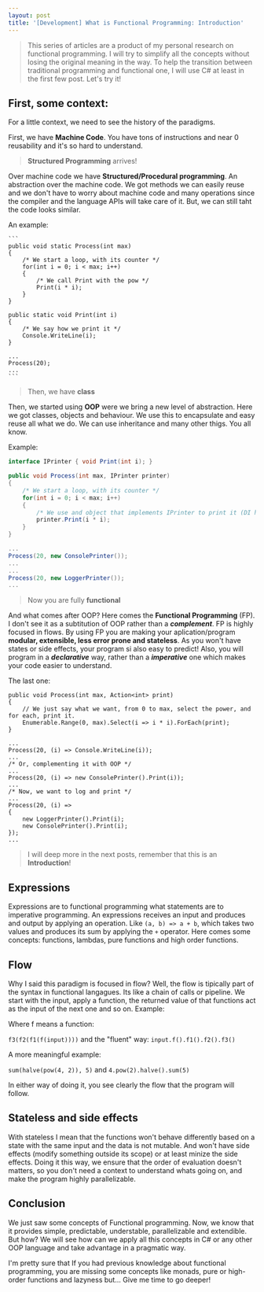 ```yaml
---
layout: post
title: '[Development] What is Functional Programming: Introduction'
---
```


> This series of articles are a product of my personal research on functional programming. 
I will try to simplify all the concepts without losing the original meaning in the way.
To help the transition between traditional programming and functional one, I will use C# at least
in the first few post.
Let's try it!

<!--more-->

## First, some context:

For a little context, we need to see the history of the paradigms. 

First, we have **Machine Code**. You have tons of instructions and near 0 reusability
and it's so hard to understand.

> **Structured Programming** arrives!

Over machine code we have **Structured/Procedural programming**. An abstraction
over the machine code. We got methods we can easily reuse and we
don't have to worry about machine code and many operations since the compiler
and the language APIs will take care of it. But, we can still taht the code looks similar.

An example:

    ```
    public void static Process(int max)
    {
        /* We start a loop, with its counter */
        for(int i = 0; i < max; i++)
        {
            /* We call Print with the pow */
            Print(i * i);
        }
    }

    public static void Print(int i)
    {
        /* We say how we print it */
        Console.WriteLine(i);
    }

    ...
    Process(20);
    ...
    ```

> Then, we have **class**

Then, we started using **OOP** were we bring a new level of abstraction. Here we got classes,
objects and behaviour. We use this to encapsulate and easy reuse all what we do. We can use inheritance
and many other thigs. You all know.

Example:

```csharp
interface IPrinter { void Print(int i); }

public void Process(int max, IPrinter printer)
{
    /* We start a loop, with its counter */
    for(int i = 0; i < max; i++)
    {
        /* We use and object that implements IPrinter to print it (DI here) */
        printer.Print(i * i);
    }
}

...
Process(20, new ConsolePrinter());
...
...
Process(20, new LoggerPrinter());
...
```

> Now you are fully **functional**

And what comes after OOP? Here comes the **Functional Programming** (FP). I don't see it as a
subtitution of OOP rather than a _**complement**_. FP is highly focused
in flows. By using FP you are making your aplication/program **modular, extensible, less error prone
and stateless**. As you won't have states or side effects, your program si also easy to predict!
Also, you will program in a _**declarative**_ way, rather than a _**imperative**_ one which makes your 
code easier to understand.

The last one:

    public void Process(int max, Action<int> print)
    {
        // We just say what we want, from 0 to max, select the power, and for each, print it.
        Enumerable.Range(0, max).Select(i => i * i).ForEach(print);
    }

    ...
    Process(20, (i) => Console.WriteLine(i));
    ...
    /* Or, complementing it with OOP */
    ...
    Process(20, (i) => new ConsolePrinter().Print(i));
    ...
    /* Now, we want to log and print */ 
    ...
    Process(20, (i) => 
    { 
        new LoggerPrinter().Print(i);
        new ConsolePrinter().Print(i);
    });
    ...  

> I will deep more in the next posts, remember that this is an **Introduction**!

## Expressions

Expressions are to functional programming what statements are to imperative programming.
An expressions receives an input and produces and output by applying an operation.
Like ``(a, b) => a + b``, which takes two values and produces its sum by applying the
``+`` operator. Here comes some concepts: functions, lambdas, pure functions and 
high order functions.

## Flow

Why I said this paradigm is focused in flow? Well, the flow is tipically part
of the syntax in functional langagues. Its like a chain of calls or pipeline. We start 
with the input, apply a function, the returned value of that functions act as the input 
of the next one and so on. Example:

Where f means a function: 

``f3(f2(f1(f(input))))`` and the "fluent" way: ``input.f().f1().f2().f3()``

A more meaningful example:

``sum(halve(pow(4, 2)), 5)`` and ``4.pow(2).halve().sum(5)``

In either way of doing it, you see clearly the flow that the program will follow. 

## Stateless and side effects

With stateless I mean that the functions won't behave differently based on a state 
with the same input and the data is not mutable. And won't have 
side effects (modify something outside its scope) or at least minize the side effects.
Doing it this way, we ensure that the order of evaluation doesn't matters, 
so you don't need a context to understand whats going on, and 
make the program highly parallelizable.

## Conclusion

We just saw some concepts of Functional programming. Now, we know that it provides
simple, predictable, understable, parallelizable and extendible. But how? We will
see how can we apply all this concepts in C# or any other OOP language and take
advantage in a pragmatic way.

I'm pretty sure that If you had previous knowledge about functional programming,
you are missing some concepts like monads, pure or high-order functions and lazyness but...
Give me time to go deeper!
